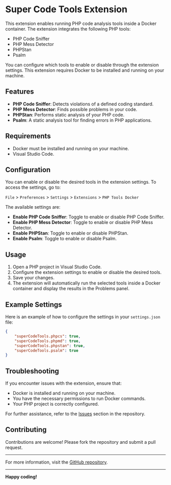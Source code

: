# Super Code Tools Extension

This extension enables running PHP code analysis tools inside a Docker container. The extension integrates the following PHP tools:

- PHP Code Sniffer
- PHP Mess Detector
- PHPStan
- Psalm

You can configure which tools to enable or disable through the extension settings. This extension requires Docker to be installed and running on your machine.

## Features

- **PHP Code Sniffer**: Detects violations of a defined coding standard.
- **PHP Mess Detector**: Finds possible problems in your code.
- **PHPStan**: Performs static analysis of your PHP code.
- **Psalm**: A static analysis tool for finding errors in PHP applications.

## Requirements

- Docker must be installed and running on your machine.
- Visual Studio Code.

## Configuration

You can enable or disable the desired tools in the extension settings. To access the settings, go to:

`File` > `Preferences` > `Settings` > `Extensions` > `PHP Tools Docker`

The available settings are:

- **Enable PHP Code Sniffer**: Toggle to enable or disable PHP Code Sniffer.
- **Enable PHP Mess Detector**: Toggle to enable or disable PHP Mess Detector.
- **Enable PHPStan**: Toggle to enable or disable PHPStan.
- **Enable Psalm**: Toggle to enable or disable Psalm.

## Usage

1. Open a PHP project in Visual Studio Code.
2. Configure the extension settings to enable or disable the desired tools.
3. Save your changes.
4. The extension will automatically run the selected tools inside a Docker container and display the results in the Problems panel.

## Example Settings

Here is an example of how to configure the settings in your `settings.json` file:

```json
{
    "superCodeTools.phpcs": true,
    "superCodeTools.phpmd": true,
    "superCodeTools.phpstan": true,
    "superCodeTools.psalm": true
}
```

## Troubleshooting

If you encounter issues with the extension, ensure that:

- Docker is installed and running on your machine.
- You have the necessary permissions to run Docker commands.
- Your PHP project is correctly configured.

For further assistance, refer to the [Issues](https://github.com/adamaraujodelima/super-code-tools-extension/issues) section in the repository.

## Contributing

Contributions are welcome! Please fork the repository and submit a pull request.

---

For more information, visit the [GitHub repository](https://github.com/adamaraujodelima/super-code-tools-extension).

---

**Happy coding!**
